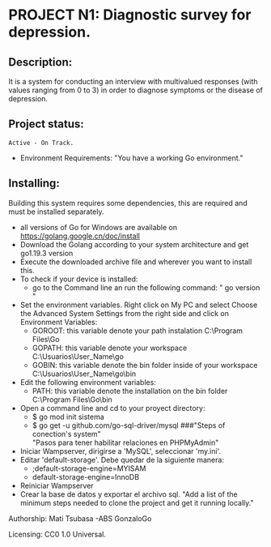 # PROJECT N1: Diagnostic survey for depression.

## Description: 
It is a system for conducting an interview with multivalued responses
(with values ranging from 0 to 3) in order to diagnose symptoms or the disease of depression.

## Project status: 
	Active - On Track.

- Environment Requirements:
	"You have a working Go environment."

## Installing:

Building this system requires some dependencies, this are required and must be installed separately.

- all versions of Go for Windows are available on https://golang.google.cn/doc/install
- Download the Golang according to your system architecture and get go1.19.3 version 
- Execute the downloaded archive file and wherever you want to install this.
- To check if your device is installed:
	- go to the Command line an run the following command: 
	" go version "
- Set the environment variables. Right click on My PC and select Choose the Advanced System Settings
from the right side and click on Environment Variables:
	- GOROOT: this variable denote your path instalation C:\Program Files\Go 
	- GOPATH: this variable denote your workspace C:\Usuarios\User_Name\go 
	- GOBIN: this variable denote the bin folder inside of your workspace C:\Usuarios\User_Name\go\bin
- Edit the following environment variables: 
	- PATH: this variable denote the installation on the bin folder C:\Program Files\Go\bin
- Open a command line and cd to your proyect directory:
	- $ go mod init sistema
	- $ go get -u github.com/go-sql-driver/mysql 
###"Steps of conection's system"	
"Pasos para tener habilitar relaciones en PHPMyAdmin"
- Iniciar Wampserver, dirigirse a 'MySQL', seleccionar 'my.ini'.
- Editar 'default-storage'. Debe quedar de la siguiente manera:
	- ;default-storage-engine=MYISAM
	- default-storage-engine=InnoDB
- Reiniciar Wampserver
- Crear la base de datos y exportar el archivo sql.
"Add a list of the minimum steps needed to clone the project and get it running locally."
	

Authorship:
	Mati
	Tsubasa
	-ABS
	GonzaloGo

Licensing:
	CC0 1.0 Universal.
